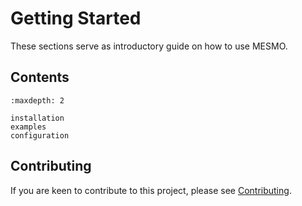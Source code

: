 # Getting Started

These sections serve as introductory guide on how to use MESMO.

## Contents


```{toctree}
:maxdepth: 2

installation
examples
configuration
```

## Contributing

If you are keen to contribute to this project, please see [Contributing](../contributing.md).
